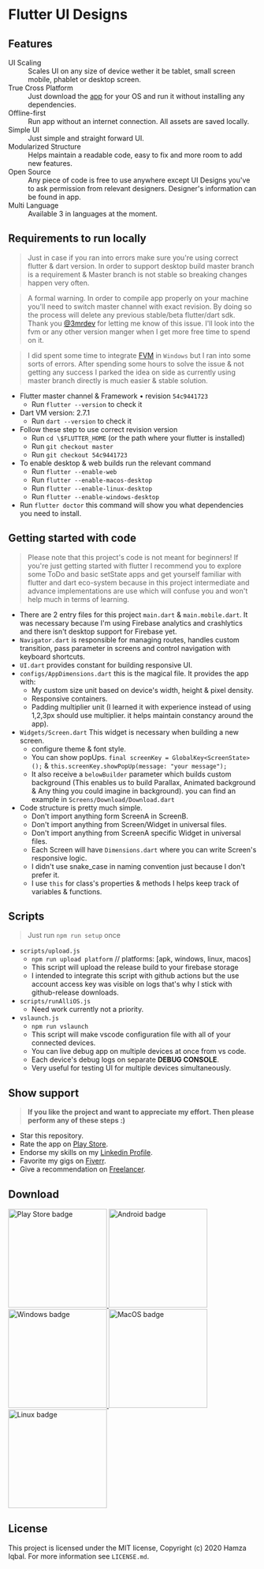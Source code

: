 # Flutter UI Designs

## Features

<dl>
  <dt>UI Scaling</dt>
  <dd>Scales UI on any size of device wether it be tablet, small screen mobile, phablet or desktop screen.</dd>

  <dt>True Cross Platform</dt>
  <dd>Just download the <a href="#downloads">app</a> for your OS and run it without installing any dependencies.</dd>

  <dt>Offline-first</dt>
  <dd>Run app without an internet connection. All assets are saved locally.</dd>
  
  <dt>Simple UI</dt>
  <dd>Just simple and straight forward UI.</dd>

  <dt>Modularized Structure</dt>
  <dd>Helps maintain a readable code, easy to fix and more room to add new features.</dd>

  <dt>Open Source</dt>
  <dd>Any piece of code is free to use anywhere except UI Designs you've to ask permission from relevant designers. Designer's information can be found in app.</dd>

  <dt>Multi Language</dt>
  <dd>Available 3 in languages at the moment.</dd>
</dl>

## Requirements to run locally

> Just in case if you ran into errors make sure you're using correct flutter & dart version. In order to support desktop build master branch is a requirement & Master branch is not stable so breaking changes happen very often.

> A formal warning. In order to compile app properly on your machine you'll need to switch master channel with exact revision. By doing so the process will delete any previous stable/beta flutter/dart sdk. Thank you <a href="https://github.com/3mrdev" target="_3mrdev">@3mrdev</a> for letting me know of this issue. I'll look into the fvm or any other version manger when I get more free time to spend on it.

> I did spent some time to integrate <a href="https://github.com/leoafarias/fvm">FVM</a> in `Windows` but I ran into some sorts of errors. After spending some hours to solve the issue & not getting any success I parked the idea on side as currently using master branch directly is much easier & stable solution.

- Flutter master channel & Framework • revision `54c9441723`
  - Run `flutter --version` to check it
- Dart VM version: 2.7.1
  - Run `dart --version` to check it
- Follow these step to use correct revision version
  - Run `cd \$FLUTTER_HOME` (or the path where your flutter is installed)
  - Run `git checkout master`
  - Run `git checkout 54c9441723`
- To enable desktop & web builds run the relevant command
  - Run `flutter --enable-web`
  - Run `flutter --enable-macos-desktop`
  - Run `flutter --enable-linux-desktop`
  - Run `flutter --enable-windows-desktop`
- Run `flutter doctor` this command will show you what dependencies you need to install.

## Getting started with code

> Please note that this project's code is not meant for beginners! If you're just getting started with flutter I recommend you to explore some ToDo and basic setState apps and get yourself familiar with flutter and dart eco-system because in this project intermediate and advance implementations are use which will confuse you and won't help much in terms of learning.

- There are 2 entry files for this project `main.dart` & `main.mobile.dart`. It was necessary because I'm using Firebase analytics and crashlytics and there isn't desktop support for Firebase yet.
- `Navigator.dart` is responsible for managing routes, handles custom transition, pass parameter in screens and control navigation with keyboard shortcuts.
- `UI.dart` provides constant for building responsive UI.
- `configs/AppDimensions.dart` this is the magical file. It provides the app with:
  - My custom size unit based on device's width, height & pixel density.
  - Responsive containers.
  - Padding multiplier unit (I learned it with experience instead of using 1,2,3px should use multiplier. it helps maintain constancy around the app).
- `Widgets/Screen.dart` This widget is necessary when building a new screen.
  - configure theme & font style.
  - You can show popUps. `final screenKey = GlobalKey<ScreenState>();` & `this.screenKey.showPopUp(message: "your message");`
  - It also receive a `belowBuilder` parameter which builds custom background (This enables us to build Parallax, Animated background & Any thing you could imagine in background). you can find an example in `Screens/Download/Download.dart`
- Code structure is pretty much simple.
  - Don't import anything form ScreenA in ScreenB.
  - Don't import anything from Screen/Widget in universal files.
  - Don't import anything from ScreenA specific Widget in universal files.
  - Each Screen will have `Dimensions.dart` where you can write Screen's responsive logic.
  - I didn't use snake_case in naming convention just because I don't prefer it.
  - I use `this` for class's properties & methods I helps keep track of variables & functions.

## Scripts

> Just run `npm run setup` once

- `scripts/upload.js`
  - `npm run upload platform` // platforms: [apk, windows, linux, macos]
  - This script will upload the release build to your firebase storage
  - I intended to integrate this script with github actions but the use account access key was visible on logs that's why I stick with github-release downloads.
- `scripts/runAlliOS.js`
  - Need work currently not a priority.
- `vslaunch.js`
  - `npm run vslaunch`
  - This script will make vscode configuration file with all of your connected devices.
  - You can live debug app on multiple devices at once from vs code.
  - Each device's debug logs on separate **DEBUG CONSOLE**.
  - Very useful for testing UI for multiple devices simultaneously.

## Show support

> **If you like the project and want to appreciate my effort. Then please perform any of these steps :)**

- Star this repository.
- Rate the app on <a href="https://play.google.com/store/apps/details?id=com.onemdev.flutter_ui_challenges" target="playstore">Play Store</a>.
- Endorse my skills on my <a href="https://www.linkedin.com/in/hackerhgl" target="linkedin">Linkedin Profile</a>.
- Favorite my gigs on <a href="https://www.fiverr.com/hackerhgl" target="fiver">Fiverr</a>.
- Give a recommendation on <a href="https://www.freelancer.com/u/hackerhgl" target="freelance">Freelancer</a>.

## Download

<div id="downloads">
  <a href="https://play.google.com/store/apps/details?id=com.onemdev.flutter_ui_challenges">
    <img src="https://raw.githubusercontent.com/hackerhgl/flutter-ui-designs/master/.github/assets/google-play.png" alt="Play Store badge" width="200" />
  </a>
  <a href="https://github.com/hackerhgl/flutter-ui-designs/releases/latest/download/app-release.apk">
    <img src="https://raw.githubusercontent.com/hackerhgl/flutter-ui-designs/master/.github/assets/android.png" alt="Android badge" width="200" />
  </a>
  <a href="https://github.com/hackerhgl/flutter-ui-designs/releases/latest/download/windows-release.zip">
    <img src="https://raw.githubusercontent.com/hackerhgl/flutter-ui-designs/master/.github/assets/windows.png" alt="Windows badge" width="200" />
  </a>
  <a href="https://github.com/hackerhgl/flutter-ui-designs/releases/latest/download/macos-release.zip">
    <img src="https://raw.githubusercontent.com/hackerhgl/flutter-ui-designs/master/.github/assets/macos.png" alt="MacOS badge"  width="200" />
  </a>
  <a href="https://github.com/hackerhgl/flutter-ui-designs/releases/latest/download/linux-release.zip">
    <img src="https://raw.githubusercontent.com/hackerhgl/flutter-ui-designs/master/.github/assets/linux.png" alt="Linux badge"  width="200"/>
  </a>
</div>

## License

This project is licensed under the MIT license, Copyright (c) 2020 Hamza Iqbal. For more information see `LICENSE.md`.

